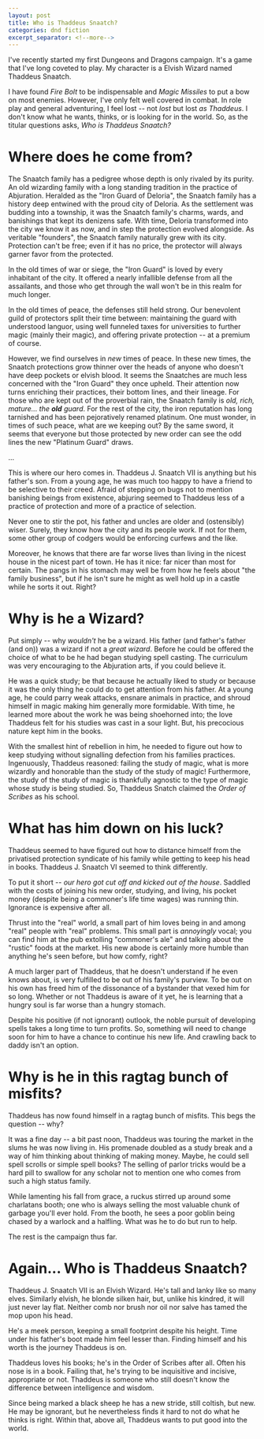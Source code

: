 ```yaml
---
layout: post
title: Who is Thaddeus Snaatch?
categories: dnd fiction
excerpt_separator: <!--more-->
---
```


I've recently started my first Dungeons and Dragons campaign.
It's a game that I've long coveted to play.
My character is a Elvish Wizard named Thaddeus Snaatch.

I have found _Fire Bolt_ to be indispensable and _Magic Missiles_ to put a bow on most enemies.
However, I've only felt well covered in combat.
In role play and general adventuring, I feel lost -- not _lost_ but lost _as Thaddeus_.
I don't know what he wants, thinks, or is looking for in the world.
So, as the titular questions asks, _Who is Thaddeus Snaatch?_

<!--more-->

Where does he come from?
====================

The Snaatch family has a pedigree whose depth is only rivaled by its purity.
An old wizarding family with a long standing tradition in the practice of Abjuration.
Heralded as the "Iron Guard of Deloria", the Snaatch family has a history deep entwined with the proud city of Deloria.
As the settlement was budding into a township, it was the Snaatch family's charms, wards, and banishings that kept its denizens safe.
With time, Deloria transformed into the city we know it as now, and in step the protection evolved alongside.
As veritable "founders", the Snaatch family naturally grew with its city.
Protection can't be free; even if it has no price, the protector will always garner favor from the protected.

In the old times of war or siege, the "Iron Guard" is loved by every inhabitant of the city.
It offered a nearly infallible defense from all the assailants, and those who get through the wall won't be in this realm for much longer.

In the old times of peace, the defenses still held strong.
Our benevolent guild of protectors split their time between:
maintaining the guard with understood languor,
using well funneled taxes for universities to further magic (mainly their magic),
and offering private protection -- at a premium of course.
<!--
using the well funneled taxes to fund universities that further advance magic (mainly their magic),
-->

However, we find ourselves in _new_ times of peace.
In these new times, the Snaatch protections grow thinner over the heads of anyone who doesn't have deep pockets or elvish blood.
It seems the Snaatches are much less concerned with the "Iron Guard" they once upheld.
Their attention now turns enriching their practices, their bottom lines, and their lineage.
For those who are kept out of the proverbial rain, the Snaatch family is _old, rich, mature... the **old** guard_.
For the rest of the city, the iron reputation has long tarnished and has been pejoratively renamed platinum.
One must wonder, in times of such peace, what are we keeping out?
By the same sword, it seems that everyone but those protected by new order can see the odd lines the new "Platinum Guard" draws.

...

This is where our hero comes in.
Thaddeus J. Snaatch VII is anything but his father's son.
From a young age, he was much too happy to have a friend to be selective to their creed.
Afraid of stepping on bugs not to mention banishing beings from existence, abjuring seemed to Thaddeus less of a practice of protection and more of a practice of selection.

Never one to stir the pot, his father and uncles are older and (ostensibly) wiser.
Surely, they know how the city and its people work.
If not for them, some other group of codgers would be enforcing curfews and the like.

Moreover, he knows that there are far worse lives than living in the nicest house in the nicest part of town.
He has it nice: far nicer than most for certain.
The pangs in his stomach may well be from how he feels about "the family business", but if he isn't sure he might as well hold up in a castle while he sorts it out.
Right?

Why is he a Wizard?
====================

Put simply -- why _wouldn't_ he be a wizard.
His father (and father's father (and on)) was a wizard if not a _great wizard_.
Before he could be offered the choice of what to be he had began studying spell casting.
The curriculum was very encouraging to the Abjuration arts, if you could believe it.

He was a quick study; be that because he actually liked to study or because it was the only thing he could do to get attention from his father.
At a young age, he could parry weak attacks, ensnare animals in practice, and shroud himself in magic making him generally more formidable.
With time, he learned more about the work he was being shoehorned into; the love Thaddeus felt for his studies was cast in a sour light.
But, his precocious nature kept him in the books.

With the smallest hint of rebellion in him, he needed to figure out how to keep studying without signalling defection from his families practices.
Ingenuously, Thaddeus reasoned: failing the study of magic, what is more wizardly and honorable than the study of the study of magic!
Furthermore, the study of the study of magic is thankfully agnostic to the type of magic whose study is being studied.
So, Thaddeus Snatch claimed the _Order of Scribes_ as his school.

What has him down on his luck?
====================

Thaddeus seemed to have figured out how to distance himself from the privatised protection syndicate of his family while getting to keep his head in books.
Thaddeus J. Snaatch VI seemed to think differently.

To put it short -- _our hero got cut off and kicked out of the house_.
Saddled with the costs of joining his new order, studying, and living, his pocket money (despite being a commoner's life time wages) was running thin.
Ignorance is expensive after all.

Thrust into the "real" world, a small part of him loves being in and among "real" people with "real" problems.
This small part is _annoyingly_ vocal; you can find him at the pub extolling "commoner's ale" and talking about the "rustic" foods at the market.
His new abode is certainly more humble than anything he's seen before, but how comfy, right?

A much larger part of Thaddeus, that he doesn't understand if he even knows about, is very fulfilled to be out of his family's purview.
To be out on his own has freed him of the dissonance of a bystander that vexed him for so long.
Whether or not Thaddeus is aware of it yet, he is learning that a hungry soul is far worse than a hungry stomach.

Despite his positive (if not ignorant) outlook, the noble pursuit of developing spells takes a long time to turn profits.
So, something will need to change soon for him to have a chance to continue his new life.
And crawling back to daddy isn't an option.

Why is he in this ragtag bunch of misfits?
====================

Thaddeus has now found himself in a ragtag bunch of misfits.
This begs the question -- why?

It was a fine day -- a bit past noon, Thaddeus was touring the market in the slums he was now living in.
His promenade doubled as a study break and a way of him thinking about thinking of making money.
Maybe, he could sell spell scrolls or simple spell books?
The selling of parlor tricks would be a hard pill to swallow for any scholar not to mention one who comes from such a high status family.

While lamenting his fall from grace, a ruckus stirred up around some charlatans booth; one who is always selling the most valuable chunk of garbage you'll ever hold.
From the booth, he sees a poor goblin being chased by a warlock and a halfling.
What was he to do but run to help.

The rest is the campaign thus far.

Again... Who is Thaddeus Snaatch?
====================

Thaddeus J. Snaatch VII is an Elvish Wizard.
He's tall and lanky like so many elves.
Similarly elvish, he blonde silken hair, but, unlike his kindred, it will just never lay flat.
Neither comb nor brush nor oil nor salve has tamed the mop upon his head.

He's a meek person, keeping a small footprint despite his height.
Time under his father's boot made him feel lesser than.
Finding himself and his worth is the journey Thaddeus is on.

Thaddeus loves his books; he's in the Order of Scribes after all.
Often his nose is in a book.
Failing that, he's trying to be inquisitive and incisive, appropriate or not.
Thaddeus is someone who still doesn't know the difference between intelligence and wisdom.

Since being marked a black sheep he has a new stride, still coltish, but new.
He may be ignorant, but he nevertheless finds it hard to not do what he thinks is right.
Within that, above all, Thaddeus wants to put good into the world.

